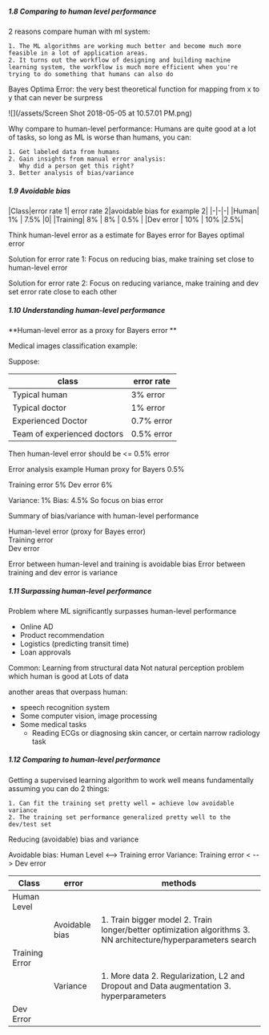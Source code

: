 ##### 1.8 Comparing to human level performance 

2 reasons compare human with ml system:

    1. The ML algorithms are working much better and become much more feasible in a lot of application areas. 
    2. It turns out the workflow of designing and building machine learning system, the workflow is much more efficient when you're trying to do something that humans can also do
    

Bayes Optima Error: the very best theoretical function for mapping from x to y that can never be surpress

![](/assets/Screen Shot 2018-05-05 at 10.57.01 PM.png)

Why compare to human-level performance:
Humans are quite good at a lot of tasks, so long as ML is worse than humans, you can:
    
    1. Get labeled data from humans
    2. Gain insights from manual error analysis:
       Why did a person get this right?
    3. Better analysis of bias/variance
    
    
##### 1.9 Avoidable bias
|Class|error rate 1| error rate 2|avoidable bias for example 2|
|-|-|-|
|Human| 1% | 7.5% |0|
|Training| 8% | 8% | 0.5% |
|Dev error | 10% | 10% |2.5%|

Think human-level error as a estimate for Bayes error for Bayes optimal error 

Solution for error rate 1: Focus on reducing bias, make training set close to human-level error 

Solution for error rate 2: Focus on reducing variance, make training and dev set error rate close to each other 

##### 1.10 Understanding human-level performance 
**Human-level error as a proxy for Bayers error **

Medical images classification example: 

Suppose:

|class|error rate|
|-|-|
|Typical human| 3% error |
|Typical doctor| 1% error |
|Experienced Doctor| 0.7% error |
|Team of experienced doctors|0.5% error |

Then human-level error should be <= 0.5% error

Error analysis example
Human proxy for Bayers  0.5%

Training error 5%
Dev error      6% 

Variance: 1%     Bias: 4.5%
So focus on bias error 

Summary of bias/variance with human-level performance 

Human-level error (proxy for Bayes error)  
Training error                           
Dev error

Error between human-level and training is avoidable bias
Error between training and dev error is variance 

##### 1.11 Surpassing human-level performance 
Problem where ML significantly surpasses human-level performance 

- Online AD
- Product recommendation 
- Logistics (predicting transit time)
- Loan approvals
    
Common:
Learning from structural data 
Not natural perception problem which human is good at 
Lots of data 

another areas that overpass human:
- speech recognition system 
- Some computer vision, image processing 
- Some medical tasks
    - Reading ECGs or diagnosing skin cancer, or certain narrow radiology task 


##### 1.12 Comparing to human-level performance 

Getting a supervised learning algorithm to work well means fundamentally assuming you can do 2 things:

    1. Can fit the training set pretty well = achieve low avoidable variance  
    2. The training set performance generalized pretty well to the dev/test set


Reducing (avoidable) bias and variance 

Avoidable bias: Human Level <--> Training error
Variance: Training error < -- > Dev error

|Class| error | methods |
|-|-|-|
|Human Level|||
||Avoidable bias| 1. Train bigger model 2. Train longer/better optimization algorithms 3. NN architecture/hyperparameters search |
|Training Error|||
||Variance|1. More data 2. Regularization, L2 and Dropout and Data augmentation 3. hyperparameters |
|Dev Error|||    




